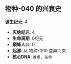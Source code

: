 ## 物种-040 的兴衰史

**诞生纪元**: 4
- **灭绝纪元**: 4
- **生命周期**: 0纪元
- **巅峰人口**: 0
- **起源**: 从 物种-000 变异而来
- **核心DNA**: `推理, 生命`

